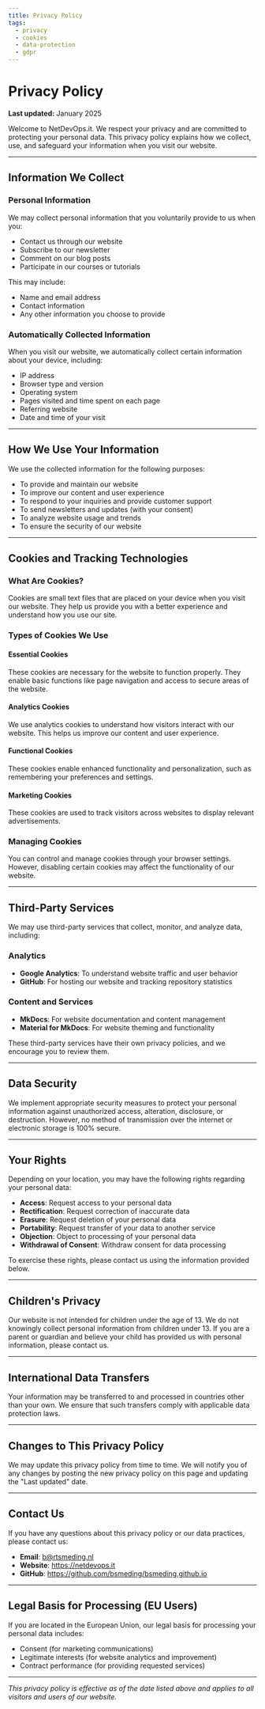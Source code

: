 ```yaml
---
title: Privacy Policy
tags:
  - privacy
  - cookies
  - data-protection
  - gdpr
---
```


# Privacy Policy

**Last updated:** January 2025

Welcome to NetDevOps.it. We respect your privacy and are committed to protecting your personal data. This privacy policy explains how we collect, use, and safeguard your information when you visit our website.

---

## Information We Collect

### Personal Information
We may collect personal information that you voluntarily provide to us when you:
- Contact us through our website
- Subscribe to our newsletter
- Comment on our blog posts
- Participate in our courses or tutorials

This may include:
- Name and email address
- Contact information
- Any other information you choose to provide

### Automatically Collected Information
When you visit our website, we automatically collect certain information about your device, including:
- IP address
- Browser type and version
- Operating system
- Pages visited and time spent on each page
- Referring website
- Date and time of your visit

---

## How We Use Your Information

We use the collected information for the following purposes:
- To provide and maintain our website
- To improve our content and user experience
- To respond to your inquiries and provide customer support
- To send newsletters and updates (with your consent)
- To analyze website usage and trends
- To ensure the security of our website

---

## Cookies and Tracking Technologies

### What Are Cookies?
Cookies are small text files that are placed on your device when you visit our website. They help us provide you with a better experience and understand how you use our site.

### Types of Cookies We Use

#### Essential Cookies
These cookies are necessary for the website to function properly. They enable basic functions like page navigation and access to secure areas of the website.

#### Analytics Cookies
We use analytics cookies to understand how visitors interact with our website. This helps us improve our content and user experience.

#### Functional Cookies
These cookies enable enhanced functionality and personalization, such as remembering your preferences and settings.

#### Marketing Cookies
These cookies are used to track visitors across websites to display relevant advertisements.

### Managing Cookies
You can control and manage cookies through your browser settings. However, disabling certain cookies may affect the functionality of our website.

---

## Third-Party Services

We may use third-party services that collect, monitor, and analyze data, including:

### Analytics
- **Google Analytics**: To understand website traffic and user behavior
- **GitHub**: For hosting our website and tracking repository statistics

### Content and Services
- **MkDocs**: For website documentation and content management
- **Material for MkDocs**: For website theming and functionality

These third-party services have their own privacy policies, and we encourage you to review them.

---

## Data Security

We implement appropriate security measures to protect your personal information against unauthorized access, alteration, disclosure, or destruction. However, no method of transmission over the internet or electronic storage is 100% secure.

---

## Your Rights

Depending on your location, you may have the following rights regarding your personal data:

- **Access**: Request access to your personal data
- **Rectification**: Request correction of inaccurate data
- **Erasure**: Request deletion of your personal data
- **Portability**: Request transfer of your data to another service
- **Objection**: Object to processing of your personal data
- **Withdrawal of Consent**: Withdraw consent for data processing

To exercise these rights, please contact us using the information provided below.

---

## Children's Privacy

Our website is not intended for children under the age of 13. We do not knowingly collect personal information from children under 13. If you are a parent or guardian and believe your child has provided us with personal information, please contact us.

---

## International Data Transfers

Your information may be transferred to and processed in countries other than your own. We ensure that such transfers comply with applicable data protection laws.

---

## Changes to This Privacy Policy

We may update this privacy policy from time to time. We will notify you of any changes by posting the new privacy policy on this page and updating the "Last updated" date.

---

## Contact Us

If you have any questions about this privacy policy or our data practices, please contact us:

- **Email**: b@rtsmeding.nl
- **Website**: https://netdevops.it
- **GitHub**: https://github.com/bsmeding/bsmeding.github.io

---

## Legal Basis for Processing (EU Users)

If you are located in the European Union, our legal basis for processing your personal data includes:
- Consent (for marketing communications)
- Legitimate interests (for website analytics and improvement)
- Contract performance (for providing requested services)

---

*This privacy policy is effective as of the date listed above and applies to all visitors and users of our website.*
